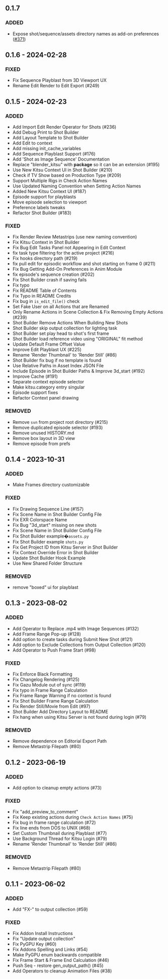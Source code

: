 ## 0.1.7

### ADDED
- Expose shot/sequence/assets directory names as add-on preferences ([#371](https://projects.blender.org/studio/blender-studio-tools/pulls/371))

## 0.1.6 - 2024-02-28 
 
### FIXED 
- Fix Sequence Playblast from 3D Viewport UX
- Rename Edit Render to Edit Export (#249)

## 0.1.5 - 2024-02-23 
 
### ADDED 
- Add Import Edit Render Operator for Shots (#236)
- Add Debug Print to Shot Builder
- Add Layout Template to Shot Builder
- Add Edit to context
- Add missing init_cache_variables
- Add Sequence Playblast Support (#176)
- Add 'Shot as Image Sequence' Documentation
- Replace "blender_kitsu" with __package__ so it can be an extension (#195)
- Use New Kitsu Context UI in Shot Builder (#210)
- Check if TV Show based on Production Type (#209)
- Support Multiple Rigs in Check Action Names
- Use Updated Naming Convention when Setting Action Names
- Added New Kitsu Context UI (#187)
- Episode support for playblasts
- Move episode selection to viewport
- Preference labels tweaks
- Refactor Shot Builder (#183)

### FIXED 
- Fix Render Review Metastrips (use new naming convention)
- Fix Kitsu Context in Shot Builder
- Fix Bug Edit Tasks Panel not Appearing in Edit Context
- fix task type filtering for the active project (#216)
- Fix hooks directory path (#219)
- fix pull edit for episodic workflow and shot starting on frame 0 (#211)
- Fix Bug Getting Add-On Preferences in Anim Module
- fix episode's sequence creation (#202)
- Fix Shot Builder crash if saving fails
- Fix typo
- Fix README Table of Contents
- Fix Typo in README Credits
- Fix bug in `is_edit_file()` check
- Set Fake User on all Actions that are Renamed
- Only Rename Actions in Scene Collection & Fix Removing Empty Actions (#239)
- Shot Builder Remove Actions When Building New Shots
- Shot Builder skip output collection for lighting task
- Shot Builder set play head to shot's first frame
- Shot Builder load reference video using "ORIGINAL" fit method
- Update Default Frame Offset Value
- Improve Edit Playblast UX (#225)
- Rename 'Render Thumbnail' to 'Render Still' (#86)
- Shot Builder fix bug if no template is found
- Use Relative Paths in Asset Index JSON File
- Include Episode in Shot Builder Paths & Improve 3d_start (#192)
- Improve Cache (#191)
- Separate context episode selector
- Make kitsu.category entry singular
- Episode support fixes
- Refactor Context panel drawing

### REMOVED 
- Remove `svn` from project root directory (#215)
- Remove duplicated episode selector (#193)
- Remove unused HISTORY.md
- Remove box layout in 3D view
- Remove episode from prefs

## 0.1.4 - 2023-10-31 
 
### ADDED
- Make Frames directory customizable 

### FIXED 
- Fix Drawing Sequence Line (#157)
- Fix Scene Name in Shot Builder Config File
- Fix EXR Colorspace Name
- Fix Bug "3d_start" missing on new shots
- Fix Scene Name in Shot Builder Config File
- Fix Shot Builder example�`assets.py`
- Fix Shot Builder example `shots.py`
- Fix Get Project ID from Kitsu Server in Shot Builder
- Fix Context Override Error in Shot Builder
- Update Shot Builder Hook Example
- Use New Shared Folder Structure

### REMOVED 
- remove "boxed" ui for playblast


## 0.1.3 - 2023-08-02 
 
### ADDED 
- Add Operator to Replace .mp4 with Image Sequences (#132)
- Add Frame Range Pop-up (#128)
- Add option to create tasks during Submit New Shot (#121)
- Add option to Exclude Collections from Output Collection (#120)
- Add Operator to Push Frame Start (#98)

### FIXED 
- Fix Enforce Black Formatting
- Fix Changelog Rendering (#125)
- Fix Gazu Module out of sync (#119)
- Fix typo in Frame Range Calculation
- Fix Frame Range Warning if no context is found
- Fix Shot Builder Frame Range Calculation
- Fix Render Still/Movie from Edit (#97)
- Shot Builder Add Directory Layout to README
- Fix hang when using Kitsu Server is not found during login (#79)

### REMOVED 
- Remove dependence on Editorial Export Path
- Remove Metastrip Filepath (#80)

## 0.1.2 - 2023-06-19 
 
### ADDED 
- Add option to cleanup empty actions (#73)

### FIXED 
- Fix "add_preview_to_comment"
- Fix Keep existing actions during `Check Action Names` (#75)
- Fix bug in frame range calculation (#72)
- Fix line ends from DOS to UNIX (#68)
- Set Custom Thumbnail during Playblast (#77)
- Use Background  Thread for Kitsu Login (#79)
- Rename 'Render Thumbnail' to 'Render Still' (#86)

### REMOVED 
- Remove Metastrip Filepath (#80)


## 0.1.1 - 2023-06-02 
 
### ADDED 
- Add "FX-" to output collection (#59)

### FIXED 
- Fix Addon Install Instructions
- Fix "Update output collection"
- Fix PyGPU Key (#60)
- Fix Addons Spelling and Links (#54)
- Make PyGPU enum backwards compatible
- Fix Frame Start & Frame End Calculation (#46)
- Push Seq - restore gen_output_path() (#45)
- Add Operators to cleanup Animation Files (#38)